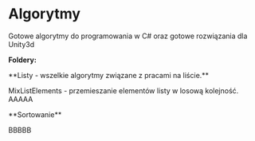 # Algorytmy
Gotowe algorytmy do programowania w C# oraz gotowe rozwiązania dla Unity3d

**Foldery:** <br>
<p>**Listy - wszelkie algorytmy związane z pracami na liście.**</p>
MixListElements - przemieszanie elementów listy w losową kolejność.
AAAAA
<p>**Sortowanie**</p>
BBBBB
<br/>
